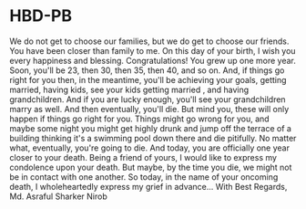 # HBD-PB

We do not get to choose our families, but we do get to choose our friends. You have 
                    been closer than family to me. On this day of your birth, I wish you every happiness 
                    and blessing. Congratulations! You grew up one more year. Soon, you'll be 23, then 30, 
                    then 35, then 40, and so on. And, if things go right for you then, in the meantime, 
                    you'll be achieving your goals, getting married, having kids, see your kids getting married 
                    , and having grandchildren. And if you are lucky enough, you'll see your grandchildren marry 
                    as well. And then eventually, you'll die. But mind you, these will only happen if things 
                    go right for you. Things might go wrong for you, and maybe some night you might get highly 
                    drunk and jump off the terrace of a building thinking it's a swimming pool down there and 
                    die pitifully. No matter what, eventually, you're going to die. And today, you are 
                    officially one year closer to your death. Being a friend of yours, I would like to express 
                    my condolence upon your death. But maybe, by the time you die, we might not be in contact 
                    with one another. So today, in the name of your oncoming death, I wholeheartedly express 
                    my grief in advance... 
                    With Best Regards,
                    Md. Asraful Sharker Nirob  
</br>


